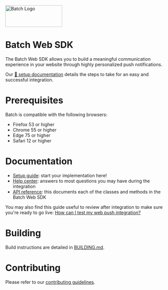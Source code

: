 <img src="https://static.batch.com/documentation/Readmes/logo_batch_full_178@2x.png" srcset="https://static.batch.com/documentation/Readmes/logo_batch_full_178.png 1x" width="178" height="68" alt="Batch Logo" />

# Batch Web SDK

The Batch Web SDK allows you to build a meaningful communication experience in your website through highly personalized push notifications.

Our [📕 setup documentation](https://doc.batch.com/web/prerequisites) details the steps to take for an easy and successful integration.

# Prerequisites

Batch is compatible with the following browsers:

- Firefox 53 or higher
- Chrome 55 or higher
- Edge 75 or higher
- Safari 12 or higher


# Documentation
- [Setup guide](https://doc.batch.com/web/prerequisites): start your implementation here!
- [Help center](https://help.batch.com/en/): answers to most questions you may have during the integration
- [API reference](https://doc.batch.com/web-api-reference/index.html): this documents each of the classes and methods in the Batch Web SDK

You may also find this guide useful to review after integration to make sure you're ready to go live: [How can I test my web push integration?](https://help.batch.com/en/articles/4819177-how-can-i-test-my-web-push-integration)
 
# Building

Build instructions are detailed in [BUILDING.md](BUILDING.md).

# Contributing

Please refer to our [contributing guidelines](CONTRIBUTING.md).
